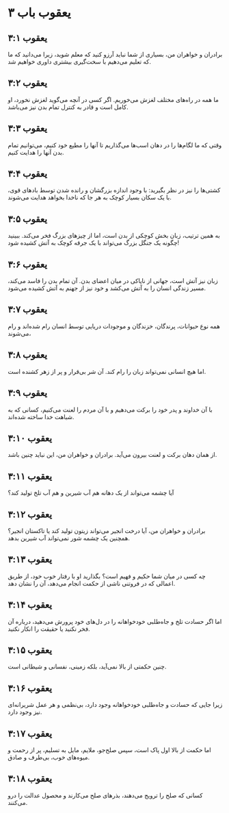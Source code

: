# یعقوب باب ۳

## یعقوب ۳:۱
برادران و خواهران من، بسیاری از شما نباید آرزو کنید که معلم شوید، زیرا می‌دانید که ما که تعلیم می‌دهیم با سخت‌گیری بیشتری داوری خواهیم شد.

## یعقوب ۳:۲
ما همه در راه‌های مختلف لغزش می‌خوریم. اگر کسی در آنچه می‌گوید لغزش نخورد، او کامل است و قادر به کنترل تمام بدن نیز می‌باشد.

## یعقوب ۳:۳
وقتی که ما لگام‌ها را در دهان اسب‌ها می‌گذاریم تا آنها را مطیع خود کنیم، می‌توانیم تمام بدن آنها را هدایت کنیم.

## یعقوب ۳:۴
کشتی‌ها را نیز در نظر بگیرید: با وجود اندازه بزرگشان و رانده شدن توسط بادهای قوی، با یک سکان بسیار کوچک به هر جا که ناخدا بخواهد هدایت می‌شوند.

## یعقوب ۳:۵
به همین ترتیب، زبان بخش کوچکی از بدن است، اما از چیزهای بزرگ فخر می‌کند. ببینید چگونه یک جنگل بزرگ می‌تواند با یک جرقه کوچک به آتش کشیده شود!

## یعقوب ۳:۶
زبان نیز آتش است، جهانی از ناپاکی در میان اعضای بدن. آن تمام بدن را فاسد می‌کند، مسیر زندگی انسان را به آتش می‌کشد و خود نیز از جهنم به آتش کشیده می‌شود.

## یعقوب ۳:۷
همه نوع حیوانات، پرندگان، خزندگان و موجودات دریایی توسط انسان رام شده‌اند و رام می‌شوند،

## یعقوب ۳:۸
اما هیچ انسانی نمی‌تواند زبان را رام کند. آن شر بی‌قرار و پر از زهر کشنده است.

## یعقوب ۳:۹
با آن خداوند و پدر خود را برکت می‌دهیم و با آن مردم را لعنت می‌کنیم، کسانی که به شباهت خدا ساخته شده‌اند.

## یعقوب ۳:۱۰
از همان دهان برکت و لعنت بیرون می‌آید. برادران و خواهران من، این نباید چنین باشد.

## یعقوب ۳:۱۱
آیا چشمه می‌تواند از یک دهانه هم آب شیرین و هم آب تلخ تولید کند؟

## یعقوب ۳:۱۲
برادران و خواهران من، آیا درخت انجیر می‌تواند زیتون تولید کند یا تاکستان انجیر؟ همچنین یک چشمه شور نمی‌تواند آب شیرین بدهد.

## یعقوب ۳:۱۳
چه کسی در میان شما حکیم و فهیم است؟ بگذارید او با رفتار خوب خود، از طریق اعمالی که در فروتنی ناشی از حکمت انجام می‌دهد، آن را نشان دهد.

## یعقوب ۳:۱۴
اما اگر حسادت تلخ و جاه‌طلبی خودخواهانه را در دل‌های خود پرورش می‌دهید، درباره آن فخر نکنید یا حقیقت را انکار نکنید.

## یعقوب ۳:۱۵
چنین حکمتی از بالا نمی‌آید، بلکه زمینی، نفسانی و شیطانی است.

## یعقوب ۳:۱۶
زیرا جایی که حسادت و جاه‌طلبی خودخواهانه وجود دارد، بی‌نظمی و هر عمل شریرانه‌ای نیز وجود دارد.

## یعقوب ۳:۱۷
اما حکمت از بالا اول پاک است، سپس صلح‌جو، ملایم، مایل به تسلیم، پر از رحمت و میوه‌های خوب، بی‌طرف و صادق.

## یعقوب ۳:۱۸
کسانی که صلح را ترویج می‌دهند، بذرهای صلح می‌کارند و محصول عدالت را درو می‌کنند.
